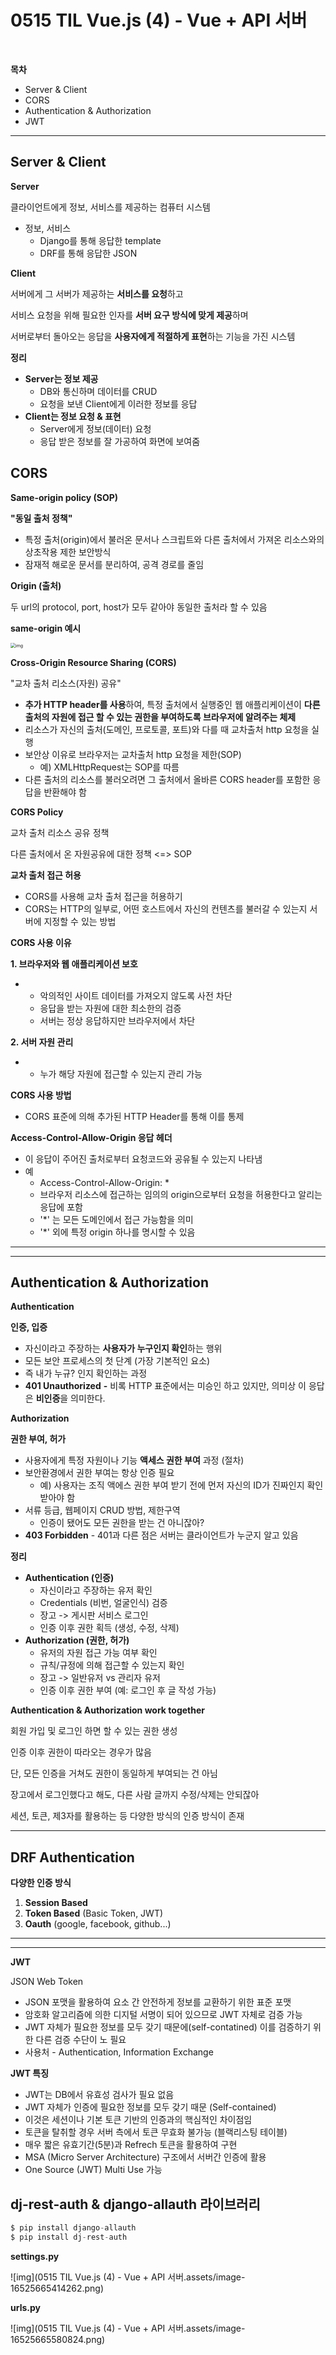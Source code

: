 # 0515 TIL Vue.js (4) - Vue + API 서버



﻿

**목차**

- Server & Client
- CORS
- Authentication & Authorization
- JWT



---



## **Server & Client**



**Server**

클라이언트에게 정보, 서비스를 제공하는 컴퓨터 시스템

- 정보, 서비스
  - Django를 통해 응답한 template
  - DRF를 통해 응답한 JSON



**Client**

서버에게 그 서버가 제공하는 **서비스를 요청**하고

서비스 요청을 위해 필요한 인자를 **서버 요구 방식에 맞게 제공**하며

서버로부터 돌아오는 응답을 **사용자에게 적절하게 표현**하는 기능을 가진 시스템



**정리**

- **Server는 정보 제공**
  - DB와 통신하며 데이터를 CRUD
  - 요청을 보낸 Client에게 이러한 정보를 응답
- **Client는 정보 요청 & 표현**
  - Server에게 정보(데이터) 요청
  - 응답 받은 정보를 잘 가공하여 화면에 보여줌



## **CORS**



**Same-origin policy (SOP)**

**"동일 출처 정책"**

- 특정 출처(origin)에서 불러온 문서나 스크립트와 다른 출처에서 가져온 리소스와의 상초작용 제한 보안방식
- 잠재적 해로운 문서를 분리하여, 공격 경로를 줄임



**Origin (출처)**

두 url의 protocol, port, host가 모두 같아야 동일한 출처라 할 수 있음



**same-origin 예시**



<img src="https://blogfiles.pstatic.net/MjAyMjA1MTVfMjk3/MDAxNjUyNTY0NjIzNTMw.huxn0AJrIS2ipko4BJMBMEM_mfA87EgYlQbx8o7S7mIg.m6VOlC3xa8WE9pJX5QXlIkwNeiE6PiMavJ9in_5Yvy8g.PNG.baekhannah/image.png" alt="img" style="zoom:50%;" />





**Cross-Origin Resource Sharing (CORS)**

"교차 출처 리소스(자원) 공유"

- **추가 HTTP header를 사용**하여, 특정 출처에서 실행중인 웹 애플리케이션이 **다른 출처의 자원에 접근 할 수 있는 권한을 부여하도록 브라우저에 알려주는 체제**
- 리소스가 자신의 출처(도메인, 프로토콜, 포트)와 다를 때 교차출처 http 요청을 실행
- 보안상 이유로 브라우저는 교차출처 http 요청을 제한(SOP)
  - 예) XMLHttpRequest는 SOP를 따름
- 다른 출처의 리소스를 불러오려면 그 출처에서 올바른 CORS header를 포함한 응답을 반환해야 함



**CORS Policy**

교차 출처 리소스 공유 정책

다른 출처에서 온 자원공유에 대한 정책 <=> SOP



**교차 출처 접근 허용**

- CORS를 사용해 교차 출처 접근을 허용하기
- CORS는 HTTP의 일부로, 어떤 호스트에서 자신의 컨텐츠를 불러갈 수 있는지 서버에 지정할 수 있는 방법



**CORS 사용 이유**

**1. 브라우저와 웹 애플리케이션 보호**

- - 악의적인 사이트 데이터를 가져오지 않도록 사전 차단
  - 응답을 받는 자원에 대한 최소한의 검증
  - 서버는 정상 응답하지만 브라우저에서 차단

**2. 서버 자원 관리**

- - 누가 해당 자원에 접근할 수 있는지 관리 가능



**CORS 사용 방법**

- CORS 표준에 의해 추가된 HTTP Header를 통해 이를 통제



**Access-Control-Allow-Origin 응답 헤더**

- 이 응답이 주어진 출처로부터 요청코드와 공유될 수 있는지 나타냄
- 예
  - Access-Control-Allow-Origin: *
  - 브라우저 리소스에 접근하는 임의의 origin으로부터 요청을 허용한다고 알리는 응답에 포함
  - '*' 는 모든 도메인에서 접근 가능함을 의미
  - '*' 외에 특정 origin 하나를 명시할 수 있음



---

---



## **Authentication & Authorization**



**Authentication**

**인증, 입증**

- 자신이라고 주장하는 **사용자가 누구인지 확인**하는 행위
- 모든 보안 프로세스의 첫 단계 (가장 기본적인 요소)
- 즉 내가 누규? 인지 확인하는 과정
- **401 Unauthorized** **-** 비록 HTTP 표준에서는 미승인 하고 있지만, 의미상 이 응답은 **비인증**을 의미한다.



**Authorization**

**권한 부여, 허가**

- 사용자에게 특정 자원이나 기능 **액세스 권한 부여** 과정 (절차)
- 보안환경에서 권한 부여는 항상 인증 필요
  - 예) 사용자는 조직 액에스 권한 부여 받기 전에 먼저 자신의 ID가 진짜인지 확인 받아야 함
- 서류 등급, 웹페이지 CRUD 방법, 제한구역
  - 인증이 됐어도 모든 권한을 받는 건 아니잖아?
- **403 Forbidden** - 401과 다른 점은 서버는 클라이언트가 누군지 알고 있음





**정리**

- **Authentication (인증)**
  - 자신이라고 주장하는 유저 확인
  - Credentials (비번, 얼굴인식) 검증
  - 장고 -> 게시판 서비스 로그인
  - 인증 이후 권한 획득 (생성, 수정, 삭제)
- **Authorization (권한, 허가)**
  - 유저의 자원 접근 가능 여부 확인
  - 규칙/규정에 의해 접근할 수 있는지 확인
  - 장고 -> 일반유저 vs 관리자 유저
  - 인증 이후 권한 부여 (예: 로그인 후 글 작성 가능)





**Authentication & Authorization work together**

회원 가입 및 로그인 하면 할 수 있는 권한 생성

인증 이후 권한이 따라오는 경우가 많음

단, 모든 인증을 거쳐도 권한이 동일하게 부여되는 건 아님

장고에서 로그인했다고 해도, 다른 사람 글까지 수정/삭제는 안되잖아



세션, 토큰, 제3자를 활용하는 등 다양한 방식의 인증 방식이 존재

---



## **DRF Authentication**



**다양한 인증 방식**

1. **Session Based**
2. **Token Based** (Basic Token, JWT)
3. **Oauth** (google, facebook, github...)





---

---







**JWT**

JSON Web Token

- JSON 포맷을 활용하여 요소 간 안전하게 정보를 교환하기 위한 표준 포맷
- 암호화 알고리즘에 의한 디지털 서명이 되어 있으므로 JWT 자체로 검증 가능
- JWT 자체가 필요한 정보를 모두 갖기 때문에(self-contatined) 이를 검증하기 위한 다른 검증 수단이 노 필요
- 사용처 - Authentication, Information Exchange



**JWT 특징**

- JWT는 DB에서 유효성 검사가 필요 없음
- JWT 자체가 인증에 필요한 정보를 모두 갖기 때문 (Self-contained)
- 이것은 세션이나 기본 토큰 기반의 인증과의 핵심적인 차이점임
- 토큰을 탈취할 경우 서버 측에서 토큰 무효화 불가능 (블랙리스팅 테이블)
- 매우 짧은 유효기간(5분)과 Refrech 토큰을 활용하여 구현
- MSA (Micro Server Architecture) 구조에서 서버간 인증에 활용
- One Source (JWT) Multi Use 가능





## **dj-rest-auth & django-allauth 라이브러리**



```javascript
$ pip install django-allauth
$ pip install dj-rest-auth
```

**settings.py**



![img](0515 TIL Vue.js (4) - Vue + API 서버.assets/image-16525665414262.png)



**urls.py**



![img](0515 TIL Vue.js (4) - Vue + API 서버.assets/image-16525665580824.png)



﻿